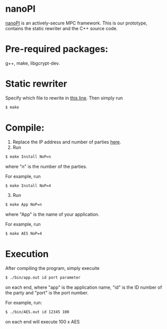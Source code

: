 # nanoPI

[nanoPI](http://homes.sice.indiana.edu/yh33/mypub/scalableMPC.pdf) is an actively-secure MPC framework. This is our prototype, contains the static rewriter and the C++ source code.


# Pre-required packages: 
g++, make, libgcrypt-dev.


# Static rewriter
Specify which file to rewrite in [this line](). Then simply run

```sh
$ make
```

# Compile:
1. Replace the IP address and number of parties [here]().
2. Run

```sh
$ make Install NoP=n
```
where "n" is the number of the parties.

For example, run

```sh
$ make Install NoP=4
```

3. Run

```sh
$ make App NoP=n
```

where "App" is the name of your application.

For example, run
```sh
$ make AES NoP=4
```


# Execution

After compiling the program, simply execuite
```sh
$ ./bin/app.out id port parameter
```
on each end, where "app" is the application name, "id" is the ID number of the party and "port" is the port number.

For example, run:
```sh
$ ./bin/AES.out id 12345 100
```
on each end will execute 100 x AES
